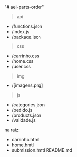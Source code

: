 "# aei-parts-order" 

> api
- /functions.json
- /index.js
- /package.json
> css
- /carrinho.css
- /home.css
- /user.css
> img
- /[imagens.png]
> js
- /categories.json
- /pedido.js
- /products.json
- /validade.js

na raiz:
- carrinho.html
- home.hmtl
- submission.hmtl
README.md
